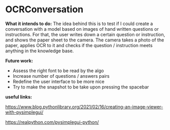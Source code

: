 # OCRConversation

**What it intends to do:**
The idea behind this is to test if I could create a conversation with a model based on images of hand written questions or instructions. For that, the user writes down a certain question or instruction, and shows the paper sheet to the camera. The camera takes a photo of the paper, applies OCR to it and checks if the question / instruction meets anything in the knowledge base. 


**Future work:**

- Assess the right font to be read by the algo
- Increase number of questions / answers pairs
- Redefine the user interface to be more nice
- Try to make the snapshot to be take upon pressing the spacebar


**useful links:**

https://www.blog.pythonlibrary.org/2021/02/16/creating-an-image-viewer-with-pysimplegui/

https://realpython.com/pysimplegui-python/
